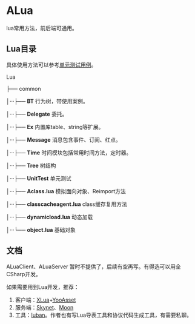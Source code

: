 # ALua
lua常用方法，前后端可通用。



## Lua目录

具体使用方法可以参考[单元测试用例](https://github.com/ZensYue/ALua/tree/main/Lua/common/UnitTest)。

Lua

├── common

│···├── **BT** 行为树，带使用案例。

│···├── **Delegate** 委托。

│···├──  **Ex** 内置库table、string等扩展。

│···├── **Message** 消息包含事件、订阅、红点。

│···├── **Time** 时间模块包括常用时间方法，定时器。

│···├── **Tree** 树结构

│···├── **UnitTest** 单元测试

│···├── **Aclass.lua** 模拟面向对象、Reimport方法

│···├── **classcacheagent.lua** class缓存复用方法

│···├── **dynamicload.lua** 动态加载

│···└── **object.lua** 基础对象



## 文档

ALuaClient、ALuaServer 暂时不提供了，后续有空再写。有得选可以用全CSharp开发。

如果需要用到Lua开发，推荐：

1. 客户端：[XLua](https://github.com/Tencent/xLua)+[YooAsset](https://github.com/tuyoogame/YooAsset)
2. 服务端：[Skynet](https://github.com/cloudwu/skynet)、[Moon](https://github.com/sniper00/moon)
3. 工具：[luban](https://github.com/focus-creative-games/luban)。作者也有写Lua导表工具和协议代码生成工具，有需要私聊。



